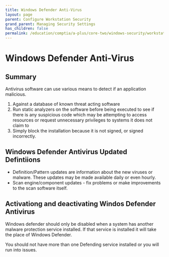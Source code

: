 ```yaml
---
title: Windows Defender Anti-Virus
layout: page
parent: Configure Workstation Security
grand_parent: Managing Security Settings
has_children: false
permalink: /education/comptia/a-plus/core-two/windows-security/workstations/windows-defender-antivirus/
---
```


# Windows Defender Anti-Virus

## Summary

Antivirus software can use various means to detect if an application malicious.

1. Against a database of known threat acting software
2. Run static analyzers on the software before being executed to see if there is any suspicious code which may be attempting to access resources or request unnecessary privileges to systems it does not claim to
3. Simply block the installation because it is not signed, or signed incorrectly.

## Windows Defender Antivirus Updated Defintiions

- Definition/Pattern updates are information about the new viruses or malware. These updates may be made available daily or even hourly.
- Scan engine/component updates - fix problems or make improvements to the scan software itself.

## Activationg and deactivating Windos Defender Antivirus

Windows defender should only be disabled when a system has another malware protection service installed. If that service is installed it will take the place of Windows Defender. 

You should not have more than one Defending service installed or you will run into issues.